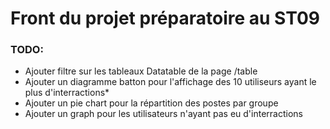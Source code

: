 # Front du projet préparatoire au ST09

### TODO:
- Ajouter filtre sur les tableaux Datatable de la page /table
- Ajouter un diagramme batton pour l'affichage des 10 utiliseurs ayant le plus d'interractions*
- Ajouter un pie chart pour la répartition des postes par groupe
- Ajouter un graph pour les utilisateurs n'ayant pas eu d'interractions

